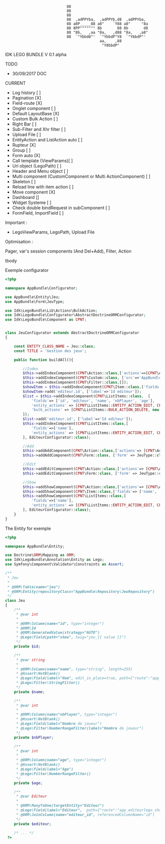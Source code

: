 ```
                            88                                     
                            88                                     
                            88                                     
                            88  ,adPPYba,  ,adPPYb,d8  ,adPPYba,   
                            88 a8P_____88 a8"    `Y88 a8"     "8a  
                            88 8PP""""""" 8b       88 8b       d8  
                            88 "8b,   ,aa "8a,   ,d88 "8a,   ,a8"  
                            88  `"Ybbd8"'  `"YbbdP"Y8  `"YbbdP"'   
                                           aa,    ,88              
                                            "Y8bbdP"        
```                
IDK LEGO BUNDLE V 0.1 alpha

TODO 

- 30/09/2017 DOC

CURRENT

- Log history [ ]
- Pagination [X]
- Field-route [X]
- Onglet component [ ]
- Default LayoutBase [X]
- Custom Bulk Action [ ]
- Right Bar [ ]
- Sub-Filter and Xhr filter [ ]
- Upload File [ ]
- EntityAction and ListAction auto [ ]
- Rupteur [X]
- Group [ ]
- Form auto [X]
- Call template (ViewParams)[ ]
- Url object (LegoPath) [ ]
- Header and Menu object [ ]
- Multi component (CustomComponent or Multi ActionComponent) [ ]
- Skeleton [ ]
- Reload line with item action [ ]
- Move component [X]
- Dashboard []
- Widget Systeme [ ]
- Check double bindRequest in subComponent [ ]
- FormField, ImportField [ ]

Important :

- LegoViewParams, LegoPath, Upload File

Optimisation :

Pager, var's session components (And Del+Add), Filter, Action

tbody 

Exemple configurator

```php
<?php

namespace AppBundle\Configurator;

use AppBundle\Entity\Jeu;
use AppBundle\Form\JeuType;

use Idk\LegoBundle\Lib\Actions\BulkAction;
use Idk\LegoBundle\Configurator\AbstractDoctrineORMConfigurator;
use Idk\LegoBundle\Component as CPNT;


class JeuConfigurator extends AbstractDoctrineORMConfigurator
{

    const ENTITY_CLASS_NAME = Jeu::class;
    const TITLE = 'Gestion des jeux';

    public function buildAll(){

        //Index
        $this->addIndexComponent(CPNT\Action::class,['actions'=>[CPNT\Action::ADD, CPNT\Action::EXPORT_CSV, CPNT\Action::EXPORT_XLSX]]);
        $this->addIndexComponent(CPNT\Custom::class, ['src'=>'AppBundle:JeuLego:showid']);
        $this->addIndexComponent(CPNT\Filter::class,[]);
        $showItem = $this->addIndexComponent(CPNT\Item::class,['fields'=> ['editeur' ,'name', 'nbPlayer', 'age']]);
        $showItem->add('editeur.id', ['label'=>'Id editeur']);
        $list = $this->addIndexComponent(CPNT\ListItems::class,  [
            'fields'=> ['id', 'editeur', 'name', 'nbPlayer', 'age'],
            'entity_actions' => [CPNT\ListItems::ENTITY_ACTION_EDIT, CPNT\ListItems::ENTITY_ACTION_DELETE, CPNT\ListItems::ENTITY_ACTION_SHOW],
            'bulk_actions' => [CPNT\ListItems::BULK_ACTION_DELETE, new BulkAction('Mon action', ['choices'=> ['A'=>'Action A', 'B'=>'Action B'], 'route'=>'app_jeulego_bulk'])]
        ]);
        $list->add('editeur.id', ['label'=>'Id editeur']);
        $this->addIndexComponent(CPNT\ListItems::class,[
            'fields'=>['name'],
            'entity_actions' => [CPNT\ListItems::ENTITY_ACTION_EDIT, CPNT\ListItems::ENTITY_ACTION_DELETE],
        ], EditeurConfigurator::class);

        //Add
        $this->addAddComponent(CPNT\Action::class,['actions'=> [CPNT\Action::BACK]]);
        $this->addAddComponent(CPNT\Form::class, ['form' => JeuType::class]);

        //Edit
        $this->addEditComponent(CPNT\Action::class,['actions'=> [CPNT\Action::BACK]]);
        $this->addEditComponent(CPNT\Form::class, ['form' => JeuType::class]);

        //Show
        $this->addShowComponent(CPNT\Action::class,['actions'=> [CPNT\Action::BACK]]);
        $this->addShowComponent(CPNT\Item::class,['fields'=> ['name', 'nbPlayer', 'age']]);
        $this->addShowComponent(CPNT\ListItems::class,[
            'fields'=>['name'],
            'entity_actions' => [CPNT\ListItems::ENTITY_ACTION_EDIT, CPNT\ListItems::ENTITY_ACTION_DELETE],
        ], EditeurConfigurator::class);
    }
}

```

The Entity for exemple
```php
<?php

namespace AppBundle\Entity;

use Doctrine\ORM\Mapping as ORM;
use Idk\LegoBundle\Annotation\Entity as Lego;
use Symfony\Component\Validator\Constraints as Assert;

/**
 * Jeu
 *
 * @ORM\Table(name="jeu")
 * @ORM\Entity(repositoryClass="AppBundle\Repository\JeuRepository")
 */
class Jeu
{
    /**
     * @var int
     *
     * @ORM\Column(name="id", type="integer")
     * @ORM\Id
     * @ORM\GeneratedValue(strategy="AUTO")
     * @Lego\Field(path="show", twig="jeu_{{ value }}")
     */
    private $id;

    /**
     * @var string
     *
     * @ORM\Column(name="name", type="string", length=255)
     * @Assert\NotBlank()
     * @Lego\Field(label="Nom", edit_in_place=true, path={"route":"app_jeulego_show", "params"={"id":"id"}})
     * @Lego\Filter\StringFilter()
     */
    private $name;

    /**
     * @var int
     *
     * @ORM\Column(name="nbPlayer", type="integer")
     * @Assert\NotBlank()
     * @Lego\Field(label="Nombre de joueur")
     * @Lego\Filter\NumberRangeFilter(label="Nombre de joueur")
     */
    private $nbPlayer;

    /**
     * @var int
     *
     * @ORM\Column(name="age", type="integer")
     * @Assert\NotBlank()
     * @Lego\Field(label="Age")
     * @Lego\Filter\NumberRangeFilter()
     */
    private $age;

    /**
     * @var Editeur
     *
     * @ORM\ManyToOne(targetEntity="Editeur")
     * @Lego\Field(label="Editeur",  path={"route":"app_editeurlego_show", "params"={"id":"editeur.id"}})
     * @ORM\JoinColumn(name="editeur_id", referencedColumnName="id")
     */
    private $editeur;
    
    /* ... */
 ?>
 ```
